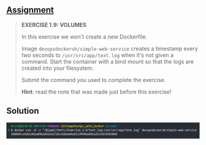 ## [Assignment](https://devopswithdocker.com/part-1/section-5#exercise-19)

> **EXERCISE 1.9: VOLUMES**
> 
> In this exercise we won't create a new Dockerfile.
> 
> Image `devopsdockeruh/simple-web-service` creates a timestamp every two seconds to `/usr/src/app/text.log` when it's not given a command. Start the container with a bind mount so that the logs are created into your filesystem.
> 
> Submit the command you used to complete the exercise.
> 
> **Hint**: read the note that was made just before this exercise!

## Solution

![Solution to Exercise 1.9](https://raw.githubusercontent.com/VikSil/DevOps_with_Docker/refs/heads/trunk/Part1/Exercise_1.9/Exercise_1.9.png)